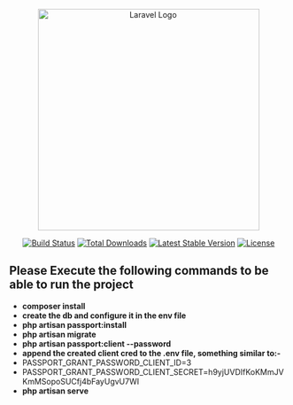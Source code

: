 <p align="center"><a href="https://laravel.com" target="_blank"><img src="https://raw.githubusercontent.com/laravel/art/master/logo-lockup/5%20SVG/2%20CMYK/1%20Full%20Color/laravel-logolockup-cmyk-red.svg" width="400" alt="Laravel Logo"></a></p>

<p align="center">
<a href="https://github.com/laravel/framework/actions"><img src="https://github.com/laravel/framework/workflows/tests/badge.svg" alt="Build Status"></a>
<a href="https://packagist.org/packages/laravel/framework"><img src="https://img.shields.io/packagist/dt/laravel/framework" alt="Total Downloads"></a>
<a href="https://packagist.org/packages/laravel/framework"><img src="https://img.shields.io/packagist/v/laravel/framework" alt="Latest Stable Version"></a>
<a href="https://packagist.org/packages/laravel/framework"><img src="https://img.shields.io/packagist/l/laravel/framework" alt="License"></a>
</p>


## Please Execute the following commands to be able to run the project
- **composer install**
- **create the db and configure it in the env file**
- **php artisan passport:install**
- **php artisan migrate**
- **php artisan passport:client --password**
- **append the created client cred to the .env file, something similar to:-**
- PASSPORT_GRANT_PASSWORD_CLIENT_ID=3
- PASSPORT_GRANT_PASSWORD_CLIENT_SECRET=h9yjUVDIfKoKMmJVKmMSopoSUCfj4bFayUgvU7WI
- **php artisan serve**
